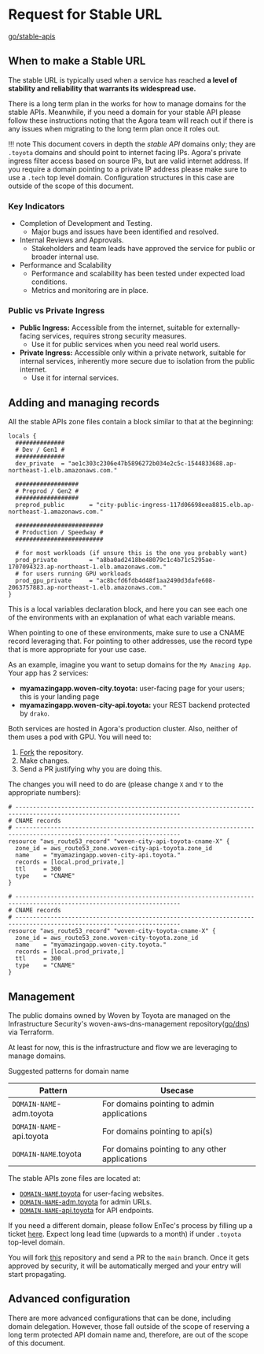 # Request for Stable URL

[go/stable-apis](<go/stable-apis>)

## When to make a Stable URL

The stable URL is typically used when a service has reached **a level of stability and reliability that warrants its widespread use.**

There is a long term plan in the works for how to manage domains for the stable APIs.
Meanwhile, if you need a domain for your stable API please follow these instructions noting that the Agora team will reach out if there is any issues when migrating to the long term plan once it roles out.

!!! note
    This document covers in depth the _stable API_ domains only; they are `.toyota` domains and should point to internet facing IPs.
    Agora's private ingress filter access based on source IPs, but are valid internet address.
    If you require a domain pointing to a private IP address please make sure to use a `.tech` top level domain.
    Configuration structures in this case are outside of the scope of this document.

### Key Indicators

- Completion of Development and Testing.
  - Major bugs and issues have been identified and resolved.
- Internal Reviews and Approvals.
  - Stakeholders and team leads have approved the service for public or broader internal use.
- Performance and Scalability
  - Performance and scalability has been tested under expected load conditions.
  - Metrics and monitoring are in place.

### Public vs Private Ingress

- **Public Ingress:** Accessible from the internet, suitable for externally-facing services, requires strong security measures.
  - Use it for public services when you need real world users.
- **Private Ingress:** Accessible only within a private network, suitable for internal services, inherently more secure due to isolation from the public internet.
  - Use it for internal services.

## Adding and managing records

All the stable APIs zone files contain a block similar to that at the beginning:

```plain
locals {
  ##############
  # Dev / Gen1 #
  ##############
  dev_private  = "ae1c303c2306e47b5896272b034e2c5c-1544833688.ap-northeast-1.elb.amazonaws.com."

  ##################
  # Preprod / Gen2 #
  ##################
  preprod_public       = "city-public-ingress-117d06698eea8815.elb.ap-northeast-1.amazonaws.com."

  #########################
  # Production / Speedway #
  #########################

  # for most workloads (if unsure this is the one you probably want)
  prod_private         = "a8ba0ad2418be48079c1c4b71c5295ae-1707094323.ap-northeast-1.elb.amazonaws.com."
  # for users running GPU workloads
  prod_gpu_private     = "ac8bcfd6fdb4d48f1aa2490d3dafe608-2063757883.ap-northeast-1.elb.amazonaws.com."
}
```

This is a local variables declaration block, and here you can see each one of the environments with an
explanation of what each variable means.

When pointing to one of these environments, make sure to use a CNAME record leveraging that. For pointing to other addresses, use the record type that is more appropriate for your use case.

As an example, imagine you want to setup domains for the `My Amazing App`. Your app has 2 services:

- **myamazingapp.woven-city.toyota:** user-facing page for your users; this is your landing page
- **myamazingapp.woven-city-api.toyota:** your REST backend protected by `drako`.

Both services are hosted in Agora's production cluster. Also, neither of them uses a pod with GPU.
You will need to:

1. [Fork](https://docs.github.com/en/get-started/quickstart/fork-a-repo) the repository.  
1. Make changes.
1. Send a PR justifying why you are doing this.

The changes you will need to do are (please change `X` and `Y` to the appropriate numbers):

```hcl title="public_hosted_zones/toyota/zones/woven-city-api.toyota.tf"
# ---------------------------------------------------------------------------------------------------------------------
# CNAME records
# ---------------------------------------------------------------------------------------------------------------------
resource "aws_route53_record" "woven-city-api-toyota-cname-X" {
  zone_id = aws_route53_zone.woven-city-api-toyota.zone_id
  name    = "myamazingapp.woven-city-api.toyota."
  records = [local.prod_private,]
  ttl     = 300
  type    = "CNAME"
}
```

```hcl title="public_hosted_zones/toyota/zones/woven-city.toyota.tf"
# ---------------------------------------------------------------------------------------------------------------------
# CNAME records
# ---------------------------------------------------------------------------------------------------------------------
resource "aws_route53_record" "woven-city-toyota-cname-X" {
  zone_id = aws_route53_zone.woven-city-toyota.zone_id
  name    = "myamazingapp.woven-city.toyota."
  records = [local.prod_private,]
  ttl     = 300
  type    = "CNAME"
}
```

## Management

The public domains owned by Woven by Toyota are managed on the Infrastructure Security's woven-aws-dns-management repository([go/dns](https://github.tri-ad.tech/information-security/woven-aws-dns-management)) via Terraform.  

At least for now, this is the infrastructure and flow we are leveraging to manage domains.

Suggested patterns for domain name 

| Pattern  | Usecase |
| -------- | ------- |
| `DOMAIN-NAME`-adm.toyota | For domains pointing to admin applications |
| `DOMAIN-NAME`-api.toyota    | For domains pointing to api(s)|
| `DOMAIN-NAME`.toyota  | For domains pointing to any other applications   |


The stable APIs zone files are located at:

- [`DOMAIN-NAME`.toyota](https://github.tri-ad.tech/information-security/woven-aws-dns-management/blob/main/public_hosted_zones/toyota/zones/woven-city.toyota.tf) for user-facing websites.
- [`DOMAIN-NAME`-adm.toyota](https://github.tri-ad.tech/information-security/woven-aws-dns-management/blob/main/public_hosted_zones/toyota/zones/woven-city-adm.toyota.tf) for admin URLs.
- [`DOMAIN-NAME`-api.toyota](https://github.tri-ad.tech/information-security/woven-aws-dns-management/blob/main/public_hosted_zones/toyota/zones/woven-city-api.toyota.tf) for API endpoints.

If you need a different domain, please follow EnTec's process by filling up a ticket [here](http://go/snow-sd).
Expect long lead time (upwards to a month) if under `.toyota` top-level domain.

You will fork [this](https://github.tri-ad.tech/information-security/woven-aws-dns-management/fork) repository and send a PR to the `main` branch.
Once it gets approved by security, it will be automatically merged and your entry will start propagating.

## Advanced configuration

There are more advanced configurations that can be done, including domain delegation. However, those fall outside
of the scope of reserving a long term protected API domain name and, therefore, are out of the scope of this document.

